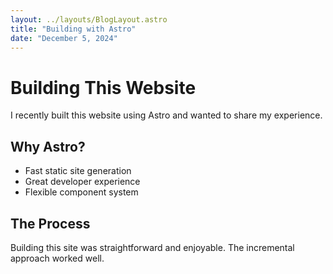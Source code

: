 ```yaml
---
layout: ../layouts/BlogLayout.astro
title: "Building with Astro"
date: "December 5, 2024"
---
```


# Building This Website

I recently built this website using Astro and wanted to share my experience.

## Why Astro?

- Fast static site generation
- Great developer experience
- Flexible component system

## The Process

Building this site was straightforward and enjoyable. The incremental approach worked well.